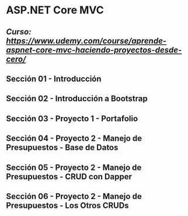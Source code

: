 # ASP.NET Core MVC
_<link> Curso: https://www.udemy.com/course/aprende-aspnet-core-mvc-haciendo-proyectos-desde-cero/_
---

## Sección 01 - Introducción

## Sección 02 - Introducción a Bootstrap

## Sección 03 - Proyecto 1 - Portafolio

## Sección 04 - Proyecto 2 - Manejo de Presupuestos - Base de Datos

## Sección 05 - Proyecto 2 - Manejo de Presupuestos - CRUD con Dapper

## Sección 06 - Proyecto 2 - Manejo de Presupuestos - Los Otros CRUDs
